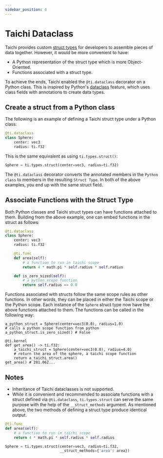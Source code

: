 ```yaml
---
sidebar_position: 4
---
```


# Taichi Dataclass

Taichi provides custom [struct types](../type_system/type.md#compound-types) for developers to assemble pieces of data together. However, it would be more convenient to have:

- A Python representation of the struct type which is more Object-Oriented.
- Functions associated with a struct type.


To achieve the ends, Taichi enabled the `@ti.dataclass` decorator on a Python class. This is inspired by Python's [dataclass](https://docs.python.org/3/library/dataclasses.html) feature, which uses class fields with annotations to create data types.

## Create a struct from a Python class

The following is an example of defining a Taichi struct type under a Python class:

```python
@ti.dataclass
class Sphere:
    center: vec3
    radius: ti.f32
```
This is the same equivalent as using `ti.types.struct()`:

```python
Sphere = ti.types.struct(center=vec3, radius=ti.f32)
```
The `@ti.dataclass` decorator converts the annotated members in the `Python class` to members in the resulting `Struct Type`. In both of the above examples, you end up with the same struct field.


## Associate Functions with the Struct Type

Both Python classes and Taichi struct types can have functions attached to them. Building from the above example, one can embed functions in the struct as follows:

```python
@ti.dataclass
class Sphere:
    center: vec3
    radius: ti.f32

    @ti.func
    def area(self):
        # a function to run in taichi scope
        return 4 * math.pi * self.radius * self.radius

    def is_zero_sized(self):
        # a python scope function
        return self.radius == 0.0
```

Functions associated with structs follow the same scope rules as other functions. In other words, they can be placed in either the Taichi scope or the Python scope. Each instance of the `Sphere` struct type now have the above functions attached to them. The functions can be called in the following way:

```python{3,10}
a_python_struct = Sphere(center=vec3(0.0), radius=1.0)
# calls a python scope function from python
a_python_struct.is_zero_sized() # False

@ti.kernel
def get_area() -> ti.f32:
    a_taichi_struct = Sphere(center=vec3(0.0), radius=4.0)
    # return the area of the sphere, a taichi scope function
    return a_taichi_struct.area()
get_area() # 201.062...
```

## Notes

- Inheritance of Taichi dataclasses is not supported.
- While it is convenient and recommended to associate functions with a struct defined via `@ti.dataclass`, `ti.types.struct` can serve the same purpose with the help of the `__struct_methods` argument. As mentioned above, the two methods of defining a struct type produce identical output.

```python
@ti.func
def area(self):
    # a function to run in taichi scope
    return 4 * math.pi * self.radius * self.radius

Sphere = ti.types.struct(center=vec3, radius=ti.f32,
                         __struct_methods={'area': area})
```
